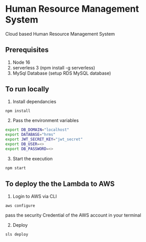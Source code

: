 # Human Resource Management System
Cloud based Human Resource Management System

## Prerequisites
1. Node 16
2. serverless 3 (npm install -g serverless)
3. MySql Database (setup RDS MySQL database)

## To run locally
1. Install dependancies
```bash
npm install
```

2. Pass the environment variables
```bash
export DB_DOMAIN="localhost"
export DATABASE="hrms"
export JWT_SECRET_KEY="jwt_secret"
export DB_USER=<>
export DB_PASSWORD=<>
```

3. Start the execution
```bash
npm start
```

## To deploy the the Lambda to AWS

1. Login to AWS via CLI
```bash
aws configure
```
pass the security Credential of the AWS account in your terminal

2. Deploy
```bash
sls deploy
```